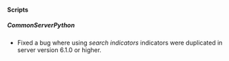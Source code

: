 
#### Scripts
##### CommonServerPython
- Fixed a bug where using *search indicators* indicators were duplicated in server version 6.1.0 or higher.